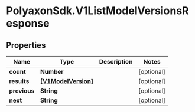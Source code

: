 # PolyaxonSdk.V1ListModelVersionsResponse

## Properties

Name | Type | Description | Notes
------------ | ------------- | ------------- | -------------
**count** | **Number** |  | [optional] 
**results** | [**[V1ModelVersion]**](V1ModelVersion.md) |  | [optional] 
**previous** | **String** |  | [optional] 
**next** | **String** |  | [optional] 



